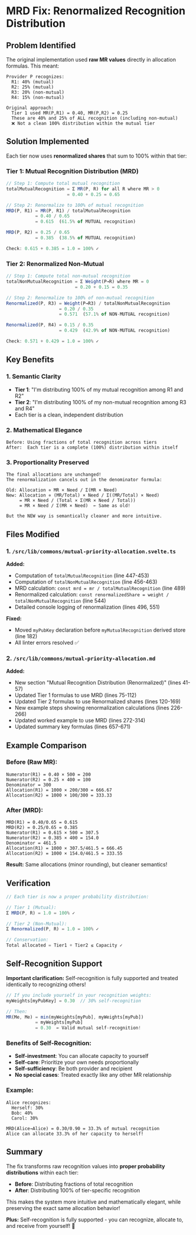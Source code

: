 # MRD Fix: Renormalized Recognition Distribution

## Problem Identified

The original implementation used **raw MR values** directly in allocation formulas. This meant:

```
Provider P recognizes:
  R1: 40% (mutual)
  R2: 25% (mutual)
  R3: 20% (non-mutual)
  R4: 15% (non-mutual)

Original approach:
  Tier 1 used MR(P,R1) = 0.40, MR(P,R2) = 0.25
  These are 40% and 25% of ALL recognition (including non-mutual)
  ❌ Not a clean 100% distribution within the mutual tier
```

## Solution Implemented

Each tier now uses **renormalized shares** that sum to 100% within that tier:

### Tier 1: Mutual Recognition Distribution (MRD)

```typescript
// Step 1: Compute total mutual recognition
totalMutualRecognition = Σ MR(P, R) for all R where MR > 0
                       = 0.40 + 0.25 = 0.65

// Step 2: Renormalize to 100% of mutual recognition
MRD(P, R1) = MR(P, R1) / totalMutualRecognition
           = 0.40 / 0.65
           = 0.615  (61.5% of MUTUAL recognition)

MRD(P, R2) = 0.25 / 0.65
           = 0.385  (38.5% of MUTUAL recognition)

Check: 0.615 + 0.385 = 1.0 = 100% ✓
```

### Tier 2: Renormalized Non-Mutual

```typescript
// Step 1: Compute total non-mutual recognition
totalNonMutualRecognition = Σ Weight(P→R) where MR = 0
                          = 0.20 + 0.15 = 0.35

// Step 2: Renormalize to 100% of non-mutual recognition
Renormalized(P, R3) = Weight(P→R3) / totalNonMutualRecognition
                    = 0.20 / 0.35
                    = 0.571  (57.1% of NON-MUTUAL recognition)

Renormalized(P, R4) = 0.15 / 0.35
                    = 0.429  (42.9% of NON-MUTUAL recognition)

Check: 0.571 + 0.429 = 1.0 = 100% ✓
```

## Key Benefits

### 1. Semantic Clarity
- **Tier 1**: "I'm distributing 100% of my mutual recognition among R1 and R2"
- **Tier 2**: "I'm distributing 100% of my non-mutual recognition among R3 and R4"
- Each tier is a clean, independent distribution

### 2. Mathematical Elegance
```
Before: Using fractions of total recognition across tiers
After:  Each tier is a complete (100%) distribution within itself
```

### 3. Proportionality Preserved
```
The final allocations are unchanged!
The renormalization cancels out in the denominator formula:

Old: Allocation ∝ MR × Need / Σ(MR × Need)
New: Allocation ∝ (MR/Total) × Need / Σ((MR/Total) × Need)
     = MR × Need / (Total × Σ(MR × Need / Total))
     = MR × Need / Σ(MR × Need)  ← Same as old!

But the NEW way is semantically cleaner and more intuitive.
```

## Files Modified

### 1. `/src/lib/commons/mutual-priority-allocation.svelte.ts`

**Added:**
- Computation of `totalMutualRecognition` (line 447-453)
- Computation of `totalNonMutualRecognition` (line 456-463)
- MRD calculation: `const mrd = mr / totalMutualRecognition` (line 489)
- Renormalized calculation: `const renormalizedShare = weight / totalNonMutualRecognition` (line 544)
- Detailed console logging of renormalization (lines 496, 551)

**Fixed:**
- Moved `myPubKey` declaration before `myMutualRecognition` derived store (line 182)
- All linter errors resolved ✅

### 2. `/src/lib/commons/mutual-priority-allocation.md`

**Added:**
- New section "Mutual Recognition Distribution (Renormalized)" (lines 41-57)
- Updated Tier 1 formulas to use MRD (lines 75-112)
- Updated Tier 2 formulas to use Renormalized shares (lines 120-169)
- New example steps showing renormalization calculations (lines 226-266)
- Updated worked example to use MRD (lines 272-314)
- Updated summary key formulas (lines 657-671)

## Example Comparison

### Before (Raw MR):
```
Numerator(R1) = 0.40 × 500 = 200
Numerator(R2) = 0.25 × 400 = 100
Denominator = 300
Allocation(R1) = 1000 × 200/300 = 666.67
Allocation(R2) = 1000 × 100/300 = 333.33
```

### After (MRD):
```
MRD(R1) = 0.40/0.65 = 0.615
MRD(R2) = 0.25/0.65 = 0.385
Numerator(R1) = 0.615 × 500 = 307.5
Numerator(R2) = 0.385 × 400 = 154.0
Denominator = 461.5
Allocation(R1) = 1000 × 307.5/461.5 = 666.45
Allocation(R2) = 1000 × 154.0/461.5 = 333.55
```

**Result:** Same allocations (minor rounding), but cleaner semantics!

## Verification

```typescript
// Each tier is now a proper probability distribution:

// Tier 1 (Mutual):
Σ MRD(P, R) = 1.0 = 100% ✓

// Tier 2 (Non-Mutual):  
Σ Renormalized(P, R) = 1.0 = 100% ✓

// Conservation:
Total allocated = Tier1 + Tier2 ≤ Capacity ✓
```

## Self-Recognition Support

**Important clarification:** Self-recognition is fully supported and treated identically to recognizing others!

```typescript
// If you include yourself in your recognition weights:
myWeights[myPubKey] = 0.30  // 30% self-recognition

// Then:
MR(Me, Me) = min(myWeights[myPub], myWeights[myPub]) 
           = myWeights[myPub]
           = 0.30  ← Valid mutual self-recognition!
```

### Benefits of Self-Recognition:
- **Self-investment**: You can allocate capacity to yourself
- **Self-care**: Prioritize your own needs proportionally
- **Self-sufficiency**: Be both provider and recipient
- **No special cases**: Treated exactly like any other MR relationship

### Example:
```
Alice recognizes:
  Herself: 30%
  Bob: 40%
  Carol: 30%

MRD(Alice→Alice) = 0.30/0.90 = 33.3% of mutual recognition
Alice can allocate 33.3% of her capacity to herself!
```

## Summary

The fix transforms raw recognition values into **proper probability distributions** within each tier:
- **Before**: Distributing fractions of total recognition
- **After**: Distributing 100% of tier-specific recognition

This makes the system more intuitive and mathematically elegant, while preserving the exact same allocation behavior!

**Plus:** Self-recognition is fully supported - you can recognize, allocate to, and receive from yourself! 🎯


